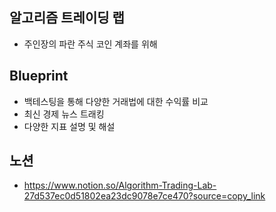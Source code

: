 ## 알고리즘 트레이딩 랩
- 주인장의 파란 주식 코인 계좌를 위해

## Blueprint
- 백테스팅을 통해 다양한 거래법에 대한 수익률 비교
- 최신 경제 뉴스 트래킹
- 다양한 지표 설명 및 해설

## 노션
- https://www.notion.so/Algorithm-Trading-Lab-27d537ec0d51802ea23dc9078e7ce470?source=copy_link
